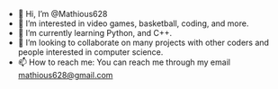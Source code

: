 - 👋 Hi, I’m @Mathious628
- 👀 I’m interested in video games, basketball, coding, and more.
- 🌱 I’m currently learning Python, and C++.
- 💞️ I’m looking to collaborate on many projects with other coders and people interested in computer science.
- 📫 How to reach me: You can reach me through my email mathious628@gmail.com

<!---
Mathious628/Mathious628 is a ✨ special ✨ repository because its `README.md` (this file) appears on your GitHub profile.
You can click the Preview link to take a look at your changes.
--->
